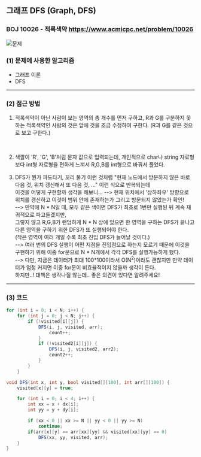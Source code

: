 ## 그래프 DFS (Graph, DFS)
### BOJ 10026 - 적록색약  <https://www.acmicpc.net/problem/10026>  


![문제](https://user-images.githubusercontent.com/83392219/139477733-a7a634ac-186c-4174-8ffa-569cfc19e87e.JPG)
 


### (1) 문제에 사용한 알고리즘 ###
* 그래프 이론
* DFS
	
<hr/>


### (2) 접근 방법 ###
1. <p>적록색약이 아닌 사람이 보는 영역의 총 개수를 먼저 구하고, R과 G를 구분하지 못하는 적록색약인 사람의 것은 앞에 것을 조금 수정하여 구한다. (R과 G를 같은 것으로 보고 구한다.)
<br>
	
2. 색깔이 'R', 'G', 'B'처럼 문자 값으로 입력되는데, 개인적으로 char나 string 자료형보다 int형 자료형을 편하게 느껴서 R,G,B를 int형으로 바꿔서 풀었다.<br>
	
3. DFS가 뭔가 파도타기, 꼬리 물기 이런 것처럼 "현재 노드에서 방문하지 않은 바로 다음 것, 위치 갱신해서 또 다음 것, ..." 이런 식으로 반복되는데<br>
이것을 어떻게 구현할까 생각을 해보니...
--> 현재 위치에서 '상하좌우' 방향으로 위치를 갱신하고 이것이 범위 안에 존재하는가 그리고 방문되지 않았는가 확인!  
--> 만약에 N * N일 때, 모두 같은 색이면 DFS가 최초로 1번만 실행된 뒤 계속 재귀적으로 파고들겠지만, <br>
그렇지 않고 R,G,B가 랜덤하게 N * N 상에 있으면 한 영역을 구하는 DFS가 끝나고 다른 영역을 구하기 위한 DFS가 또 실행되어야 한다.<br>
(작은 영역이 여러 개일 수록 최초 진입 DFS가 늘어날 것이다.)<br> 
--> 여러 번의 DFS 실행이 어떤 지점을 진입점으로 하는지 모르기 때문에 이것을 구현하기 위해 이중 for문으로 N * N개에서 각각 DFS를 실행가능하게 했다.<br>
--> 다만, 지금은 데이터가 최대 100*100이라서 O(N<sup>2</sup>)이라도 괜찮지만 만약 데이터가 엄청 커지면 이중 for문이 비효율적이지 않을까 생각이 든다.<br>
하지만..! 대책은 생각나질 않는데.. 좋은 의견이 있다면 알려주세요!

	
<hr/>


### (3) 코드 ###

```csharp
for (int i = 0; i < N; i++) {
	for (int j = 0; j < N; j++) {
		if (!visited[i][j]) {
			DFS(i, j, visited, arr);
				count++;
			}
			if (!visited2[i][j]) {
				DFS(i, j, visited2, arr2);
				count2++;
			}
		}
	}
```


```csharp
void DFS(int x, int y, bool visited[][100], int arr[][100]) {
	visited[x][y] = true;

	for (int i = 0; i < 4; i++) {
		int xx = x + dx[i];
		int yy = y + dy[i];

		if (xx < 0 || xx >= N || yy < 0 || yy >= N)
			continue;
		if(arr[x][y] == arr[xx][yy] && visited[xx][yy] == 0)
			DFS(xx, yy, visited, arr);
	}
}
```
